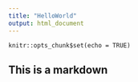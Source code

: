 ```yaml
---
title: "HelloWorld"
output: html_document
---
```


```{r setup, include=FALSE}
knitr::opts_chunk$set(echo = TRUE)
```

## This is a markdown

